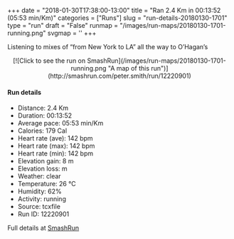 +++
date = "2018-01-30T17:38:00-13:00"
title = "Ran 2.4 Km in 00:13:52 (05:53 min/Km)"
categories = ["Runs"]
slug = "run-details-20180130-1701"
type = "run"
draft = "False"
runmap = "/images/run-maps/20180130-1701-running.png"
svgmap = '<polyline points="47 100, 47 99, 49 96, 50 96, 51 95, 51 95, 52 90, 54 86, 54 85, 56 81, 56 80, 55 80, 52 80, 51 80, 48 79, 46 78, 46 78, 45 77, 45 76, 45 74, 44 71, 44 68, 42 65, 42 62, 42 59, 41 58, 41 57, 43 55, 44 51, 47 47, 48 45, 49 43, 50 41, 51 38, 53 35, 54 32, 55 31, 56 30, 57 27, 57 27, 57 26, 56 25, 53 24, 52 23, 51 23, 53 18, 54 15, 54 14, 54 12, 55 10, 57 5, 58 2, 59 0">'
+++

Listening to mixes of “from New York to LA” all the way to O’Hagan’s 

<!--more-->

<center>
[![Click to see the run on SmashRun](/images/run-maps/20180130-1701-running.png "A map of this run")](http://smashrun.com/peter.smith/run/12220901)
</center>

#### Run details

* Distance: 2.4 Km
* Duration: 00:13:52
* Average pace: 05:53 min/Km
* Calories: 179 Cal
* Heart rate (ave): 142 bpm
* Heart rate (max): 142 bpm
* Heart rate (min): 142 bpm
* Elevation gain: 8 m
* Elevation loss:  m
* Weather: clear
* Temperature: 26 &deg;C
* Humidity: 62%
* Activity: running
* Source: tcxfile
* Run ID: 12220901

Full details at [SmashRun](http://smashrun.com/peter.smith/run/12220901)